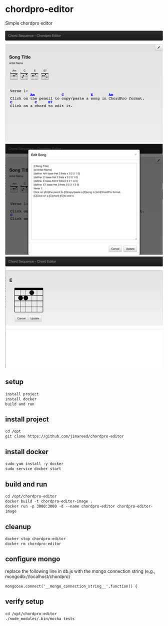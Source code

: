 # chordpro-editor
Simple chordpro editor

![Basic Chordpro Editor](images/screenshot-main.png)
![Edit Chordpro](images/screenshot-edit-chordpro.png)
![Edit Chords](images/screenshot-edit-chord.png)

## setup

```
install project
install docker
build and run
```


## install project

```
cd /opt
git clone https://github.com/jimareed/chordpro-editor
```

## install docker
```
sudo yum install -y docker
sudo service docker start
```

## build and run
```
cd /opt/chordpro-editor
docker build -t chordpro-editor-image .
docker run -p 3000:3000 -d --name chordpro-editor chordpro-editor-image
```

## cleanup
```
docker stop chordpro-editor
docker rm chordpro-editor
```

## configure mongo

replace the following line in db.js with the mongo connection string (e.g., mongodb://localhost/chordpro)
```
mongoose.connect('__mongo_connection_string__',function() {
  ```

## verify setup

```
cd /opt/chordpro-editor
./node_modules/.bin/mocha tests
```
